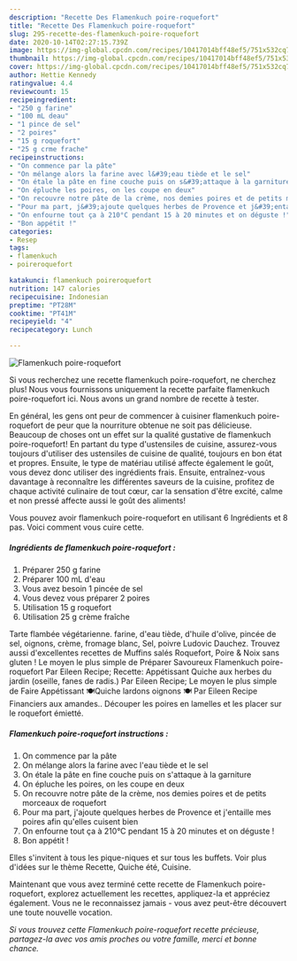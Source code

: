 ```yaml
---
description: "Recette Des Flamenkuch poire-roquefort"
title: "Recette Des Flamenkuch poire-roquefort"
slug: 295-recette-des-flamenkuch-poire-roquefort
date: 2020-10-14T02:27:15.739Z
image: https://img-global.cpcdn.com/recipes/10417014bff48ef5/751x532cq70/flamenkuch-poire-roquefort-photo-principale-de-la-recette.jpg
thumbnail: https://img-global.cpcdn.com/recipes/10417014bff48ef5/751x532cq70/flamenkuch-poire-roquefort-photo-principale-de-la-recette.jpg
cover: https://img-global.cpcdn.com/recipes/10417014bff48ef5/751x532cq70/flamenkuch-poire-roquefort-photo-principale-de-la-recette.jpg
author: Hettie Kennedy
ratingvalue: 4.4
reviewcount: 15
recipeingredient:
- "250 g farine"
- "100 mL deau"
- "1 pince de sel"
- "2 poires"
- "15 g roquefort"
- "25 g crme frache"
recipeinstructions:
- "On commence par la pâte"
- "On mélange alors la farine avec l&#39;eau tiède et le sel"
- "On étale la pâte en fine couche puis on s&#39;attaque à la garniture"
- "On épluche les poires, on les coupe en deux"
- "On recouvre notre pâte de la crème, nos demies poires et de petits morceaux de roquefort"
- "Pour ma part, j&#39;ajoute quelques herbes de Provence et j&#39;entaille mes poires afin qu&#39;elles cuisent bien"
- "On enfourne tout ça à 210°C pendant 15 à 20 minutes et on déguste !"
- "Bon appétit !"
categories:
- Resep
tags:
- flamenkuch
- poireroquefort

katakunci: flamenkuch poireroquefort 
nutrition: 147 calories
recipecuisine: Indonesian
preptime: "PT28M"
cooktime: "PT41M"
recipeyield: "4"
recipecategory: Lunch

---
```



![Flamenkuch poire-roquefort](https://img-global.cpcdn.com/recipes/10417014bff48ef5/751x532cq70/flamenkuch-poire-roquefort-photo-principale-de-la-recette.jpg)

Si vous recherchez une recette flamenkuch poire-roquefort, ne cherchez plus! Nous vous fournissons uniquement la recette parfaite flamenkuch poire-roquefort ici. Nous avons un grand nombre de recette à tester.

En général, les gens ont peur de commencer à cuisiner flamenkuch poire-roquefort de peur que la nourriture obtenue ne soit pas délicieuse. Beaucoup de choses ont un effet sur la qualité gustative de flamenkuch poire-roquefort! En partant du type d'ustensiles de cuisine, assurez-vous toujours d'utiliser des ustensiles de cuisine de qualité, toujours en bon état et propres. Ensuite, le type de matériau utilisé affecte également le goût, vous devez donc utiliser des ingrédients frais. Ensuite, entraînez-vous davantage à reconnaître les différentes saveurs de la cuisine, profitez de chaque activité culinaire de tout cœur, car la sensation d'être excité, calme et non pressé affecte aussi le goût des aliments!

<!--inarticleads1-->

Vous pouvez avoir flamenkuch poire-roquefort en utilisant 6 Ingrédients et 8 pas. Voici comment vous cuire cette.

##### Ingrédients de flamenkuch poire-roquefort :

1. Préparer 250 g farine
1. Préparer 100 mL d&#39;eau
1. Vous avez besoin 1 pincée de sel
1. Vous devez vous préparer 2 poires
1. Utilisation 15 g roquefort
1. Utilisation 25 g crème fraîche


Tarte flambée végétarienne. farine, d&#39;eau tiède, d&#39;huile d&#39;olive, pincée de sel, oignons, crème, fromage blanc, Sel, poivre Ludovic Dauchez. Trouvez aussi d&#39;excellentes recettes de Muffins salés Roquefort, Poire &amp; Noix sans gluten ! Le moyen le plus simple de Préparer Savoureux Flamenkuch poire-roquefort Par Eileen Recipe; Recette: Appétissant Quiche aux herbes du jardin (oseille, fanes de radis.) Par Eileen Recipe; Le moyen le plus simple de Faire Appétissant 🍽️Quiche lardons oignons 🍽️ Par Eileen Recipe Financiers aux amandes.. Découper les poires en lamelles et les placer sur le roquefort émietté. 

<!--inarticleads2-->

##### Flamenkuch poire-roquefort instructions :

1. On commence par la pâte
1. On mélange alors la farine avec l&#39;eau tiède et le sel
1. On étale la pâte en fine couche puis on s&#39;attaque à la garniture
1. On épluche les poires, on les coupe en deux
1. On recouvre notre pâte de la crème, nos demies poires et de petits morceaux de roquefort
1. Pour ma part, j&#39;ajoute quelques herbes de Provence et j&#39;entaille mes poires afin qu&#39;elles cuisent bien
1. On enfourne tout ça à 210°C pendant 15 à 20 minutes et on déguste !
1. Bon appétit !


Elles s&#39;invitent à tous les pique-niques et sur tous les buffets. Voir plus d&#39;idées sur le thème Recette, Quiche été, Cuisine. 

<!--inarticleads1-->

<p>
Maintenant que vous avez terminé cette recette de Flamenkuch poire-roquefort, explorez actuellement les recettes, appliquez-la et appréciez également. Vous ne le reconnaissez jamais - vous avez peut-être découvert une toute nouvelle vocation.
</p>

<p>
<i>Si vous trouvez cette Flamenkuch poire-roquefort recette précieuse, partagez-la avec vos amis proches ou votre famille, merci et bonne chance.</i>
</p>
